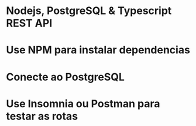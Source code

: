 # Nodejs, PostgreSQL & Typescript REST API

# Use NPM para instalar dependencias 
# Conecte ao PostgreSQL

# Use Insomnia ou Postman para testar as rotas